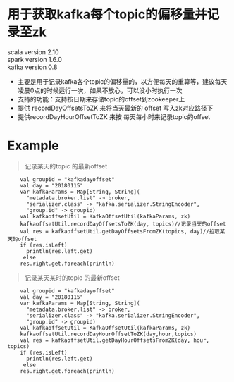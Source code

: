 # 用于获取kafka每个topic的偏移量并记录至zk <br>
scala version 2.10 <br>
spark version 1.6.0 <br>
kafka version 0.8 <br>

* 主要是用于记录kafka各个topic的偏移量的，以方便每天的重算等，建议每天凌晨0点的时候运行一次，如果不放心，可以没小时执行一次 <br>
* 支持的功能：支持按日期来存储topic的offset到zookeeper上
* 提供 recordDayOffsetsToZK 来将当天最新的 offset 写入zk对应路径下
* 提供recordDayHourOffsetToZK 来按 每天每小时来记录topic的offset
# Example 
> 记录某天的topic 的最新offset
```
    val groupid = "kafkadayoffset"
    val day = "20180115"
    var kafkaParams = Map[String, String](
      "metadata.broker.list" -> broker,
      "serializer.class" -> "kafka.serializer.StringEncoder",
      "group.id" -> groupid)
    val kafkaoffsetUtil = KafkaOffsetUtil(kafkaParams, zk)
    kafkaoffsetUtil.recordDayOffsetsToZK(day, topics)//记录当天的offset
    val res = kafkaoffsetUtil.getDayOffsetsFromZK(topics, day)//拉取某天的offset
    if (res.isLeft) 
      println(res.left.get)
     else 
    res.right.get.foreach(println)
```

> 记录某天某时的topic 的最新offset
```
    val groupid = "kafkadayoffset"
    val day = "20180115"
    var kafkaParams = Map[String, String](
      "metadata.broker.list" -> broker,
      "serializer.class" -> "kafka.serializer.StringEncoder",
      "group.id" -> groupid)
    val kafkaoffsetUtil = KafkaOffsetUtil(kafkaParams, zk)
    kafkaoffsetUtil.recordDayHourOffsetToZK(day,hour,topics)
    val res = kafkaoffsetUtil.getDayHourOffsetsFromZK(day, hour, topics)
    if (res.isLeft) 
      println(res.left.get)
     else 
    res.right.get.foreach(println)
```